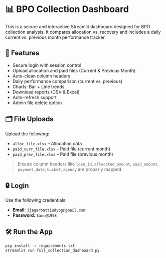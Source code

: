 # 📊 BPO Collection Dashboard

This is a secure and interactive Streamlit dashboard designed for BPO collection analysis. It compares allocation vs. recovery and includes a daily current vs. previous month performance tracker.

## 🚀 Features

- Secure login with session control
- Upload allocation and paid files (Current & Previous Month)
- Auto-clean column headers
- Daily performance comparison (current vs. previous)
- Charts: Bar + Line trends
- Download reports (CSV & Excel)
- Auto-refresh support
- Admin file delete option

## 🗂 File Uploads

Upload the following:
- `alloc_file.xlsx` – Allocation data
- `paid_curr_file.xlsx` – Paid file (current month)
- `paid_prev_file.xlsx` – Paid file (previous month)

> Ensure column headers like `loan_id`, `allocated_amount`, `paid_amount`, `payment_date`, `bucket`, `agency` are properly mapped.

## 🔒 Login

Use the following credentials:

- **Email:** `jjagarbattiudyog@gmail.com`
- **Password:** `Sanu@1998`

## 🛠 Run the App

```bash
pip install -r requirements.txt
streamlit run full_collection_dashboard.py
